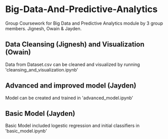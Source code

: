 # Big-Data-And-Predictive-Analytics
Group Coursework for Big Data and Predictive Analytics module by 3 group members. Jignesh, Owain & Jayden. 

## Data Cleansing (Jignesh) and Visualization (Owain)
Data from Dataset.csv can be cleaned and visualized by running 'cleansing_and_visualization.ipynb'

## Advanced and improved model (Jayden)
Model can be created and trained in 'advanced_model.ipynb'

## Basic Model (Jayden)
Basic Model included logestic regression and initial classifiers in 'basic_model.ipynb'
